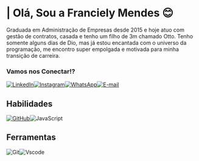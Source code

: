 # | Olá, Sou a Franciely Mendes 😊

Graduada em Administração de Empresas desde 2015 e hoje atuo com gestão de contratos, casada e tenho um filho de 3m chamado Otto. Tenho somente alguns dias de Dio, mas já estou encantada com o universo da programação, me encontro super empolgada e motivada para minha transição de carreira. 

### Vamos nos Conectar!?

[![LinkedIn](https://img.shields.io/badge/LinkedIn-0077B5?style=for-the-badge&logo=linkedin&logoColor=white)](https://www.linkedin.com/in/franciely-mendes-laignier-a7a71568/)[![Instagram](https://img.shields.io/badge/-Instagram-%23E4405F?style=for-the-badge&logo=instagram&logoColor=white)](https://www.instagram.com/fran_mendees/)[![WhatsApp](https://img.shields.io/badge/WhatsApp-25D366?style=for-the-badge&logo=whatsapp&logoColor=white)](https://wa.me/+5512997104461)[![E-mail](https://img.shields.io/badge/-Email-000?style=for-the-badge&logo=microsoft-outlook&logoColor=007BFF)](mailto:francie.mendes@hotmail.com)

## Habilidades 

[![GitHub](https://img.shields.io/badge/GitHub-100000?style=for-the-badge&logo=github&logoColor=white)](https://github.com/Franciely-Mendes21)![JavaScript](https://img.shields.io/badge/JavaScript-F7DF1E?style=for-the-badge&logo=javascript&logoColor=black)

## Ferramentas 

![Git](https://img.shields.io/badge/GIT-E44C30?style=for-the-badge&logo=git&logoColor=white)![Vscode](https://img.shields.io/badge/Vscode-007ACC?style=for-the-badge&logo=visual-studio-code&logoColor=white)

